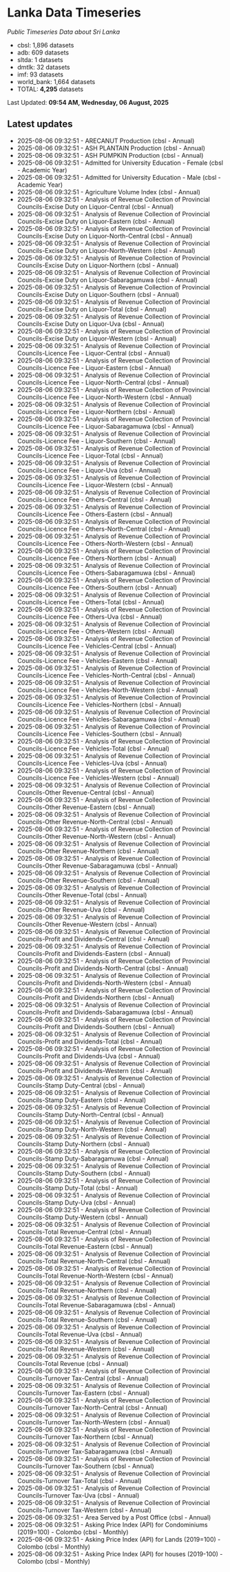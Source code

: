 # Lanka Data Timeseries
*Public Timeseries Data about Sri Lanka*

* cbsl: 1,896 datasets
* adb: 609 datasets
* sltda: 1 datasets
* dmtlk: 32 datasets
* imf: 93 datasets
* world_bank: 1,664 datasets
* TOTAL: **4,295** datasets

Last Updated: **09:54 AM, Wednesday, 06 August, 2025**

## Latest updates

* 2025-08-06 09:32:51 - ARECANUT Production (cbsl - Annual)
* 2025-08-06 09:32:51 - ASH PLANTAIN Production (cbsl - Annual)
* 2025-08-06 09:32:51 - ASH PUMPKIN Production (cbsl - Annual)
* 2025-08-06 09:32:51 - Admitted for University Education - Female (cbsl - Academic Year)
* 2025-08-06 09:32:51 - Admitted for University Education - Male (cbsl - Academic Year)
* 2025-08-06 09:32:51 - Agriculture Volume Index (cbsl - Annual)
* 2025-08-06 09:32:51 - Analysis of Revenue Collection of Provincial Councils-Excise Duty on Liquor-Central (cbsl - Annual)
* 2025-08-06 09:32:51 - Analysis of Revenue Collection of Provincial Councils-Excise Duty on Liquor-Eastern (cbsl - Annual)
* 2025-08-06 09:32:51 - Analysis of Revenue Collection of Provincial Councils-Excise Duty on Liquor-North-Central (cbsl - Annual)
* 2025-08-06 09:32:51 - Analysis of Revenue Collection of Provincial Councils-Excise Duty on Liquor-North-Western (cbsl - Annual)
* 2025-08-06 09:32:51 - Analysis of Revenue Collection of Provincial Councils-Excise Duty on Liquor-Northern (cbsl - Annual)
* 2025-08-06 09:32:51 - Analysis of Revenue Collection of Provincial Councils-Excise Duty on Liquor-Sabaragamuwa (cbsl - Annual)
* 2025-08-06 09:32:51 - Analysis of Revenue Collection of Provincial Councils-Excise Duty on Liquor-Southern (cbsl - Annual)
* 2025-08-06 09:32:51 - Analysis of Revenue Collection of Provincial Councils-Excise Duty on Liquor-Total (cbsl - Annual)
* 2025-08-06 09:32:51 - Analysis of Revenue Collection of Provincial Councils-Excise Duty on Liquor-Uva (cbsl - Annual)
* 2025-08-06 09:32:51 - Analysis of Revenue Collection of Provincial Councils-Excise Duty on Liquor-Western (cbsl - Annual)
* 2025-08-06 09:32:51 - Analysis of Revenue Collection of Provincial Councils-Licence Fee - Liquor-Central (cbsl - Annual)
* 2025-08-06 09:32:51 - Analysis of Revenue Collection of Provincial Councils-Licence Fee - Liquor-Eastern (cbsl - Annual)
* 2025-08-06 09:32:51 - Analysis of Revenue Collection of Provincial Councils-Licence Fee - Liquor-North-Central (cbsl - Annual)
* 2025-08-06 09:32:51 - Analysis of Revenue Collection of Provincial Councils-Licence Fee - Liquor-North-Western (cbsl - Annual)
* 2025-08-06 09:32:51 - Analysis of Revenue Collection of Provincial Councils-Licence Fee - Liquor-Northern (cbsl - Annual)
* 2025-08-06 09:32:51 - Analysis of Revenue Collection of Provincial Councils-Licence Fee - Liquor-Sabaragamuwa (cbsl - Annual)
* 2025-08-06 09:32:51 - Analysis of Revenue Collection of Provincial Councils-Licence Fee - Liquor-Southern (cbsl - Annual)
* 2025-08-06 09:32:51 - Analysis of Revenue Collection of Provincial Councils-Licence Fee - Liquor-Total (cbsl - Annual)
* 2025-08-06 09:32:51 - Analysis of Revenue Collection of Provincial Councils-Licence Fee - Liquor-Uva (cbsl - Annual)
* 2025-08-06 09:32:51 - Analysis of Revenue Collection of Provincial Councils-Licence Fee - Liquor-Western (cbsl - Annual)
* 2025-08-06 09:32:51 - Analysis of Revenue Collection of Provincial Councils-Licence Fee - Others-Central (cbsl - Annual)
* 2025-08-06 09:32:51 - Analysis of Revenue Collection of Provincial Councils-Licence Fee - Others-Eastern (cbsl - Annual)
* 2025-08-06 09:32:51 - Analysis of Revenue Collection of Provincial Councils-Licence Fee - Others-North-Central (cbsl - Annual)
* 2025-08-06 09:32:51 - Analysis of Revenue Collection of Provincial Councils-Licence Fee - Others-North-Western (cbsl - Annual)
* 2025-08-06 09:32:51 - Analysis of Revenue Collection of Provincial Councils-Licence Fee - Others-Northern (cbsl - Annual)
* 2025-08-06 09:32:51 - Analysis of Revenue Collection of Provincial Councils-Licence Fee - Others-Sabaragamuwa (cbsl - Annual)
* 2025-08-06 09:32:51 - Analysis of Revenue Collection of Provincial Councils-Licence Fee - Others-Southern (cbsl - Annual)
* 2025-08-06 09:32:51 - Analysis of Revenue Collection of Provincial Councils-Licence Fee - Others-Total (cbsl - Annual)
* 2025-08-06 09:32:51 - Analysis of Revenue Collection of Provincial Councils-Licence Fee - Others-Uva (cbsl - Annual)
* 2025-08-06 09:32:51 - Analysis of Revenue Collection of Provincial Councils-Licence Fee - Others-Western (cbsl - Annual)
* 2025-08-06 09:32:51 - Analysis of Revenue Collection of Provincial Councils-Licence Fee - Vehicles-Central (cbsl - Annual)
* 2025-08-06 09:32:51 - Analysis of Revenue Collection of Provincial Councils-Licence Fee - Vehicles-Eastern (cbsl - Annual)
* 2025-08-06 09:32:51 - Analysis of Revenue Collection of Provincial Councils-Licence Fee - Vehicles-North-Central (cbsl - Annual)
* 2025-08-06 09:32:51 - Analysis of Revenue Collection of Provincial Councils-Licence Fee - Vehicles-North-Western (cbsl - Annual)
* 2025-08-06 09:32:51 - Analysis of Revenue Collection of Provincial Councils-Licence Fee - Vehicles-Northern (cbsl - Annual)
* 2025-08-06 09:32:51 - Analysis of Revenue Collection of Provincial Councils-Licence Fee - Vehicles-Sabaragamuwa (cbsl - Annual)
* 2025-08-06 09:32:51 - Analysis of Revenue Collection of Provincial Councils-Licence Fee - Vehicles-Southern (cbsl - Annual)
* 2025-08-06 09:32:51 - Analysis of Revenue Collection of Provincial Councils-Licence Fee - Vehicles-Total (cbsl - Annual)
* 2025-08-06 09:32:51 - Analysis of Revenue Collection of Provincial Councils-Licence Fee - Vehicles-Uva (cbsl - Annual)
* 2025-08-06 09:32:51 - Analysis of Revenue Collection of Provincial Councils-Licence Fee - Vehicles-Western (cbsl - Annual)
* 2025-08-06 09:32:51 - Analysis of Revenue Collection of Provincial Councils-Other Revenue-Central (cbsl - Annual)
* 2025-08-06 09:32:51 - Analysis of Revenue Collection of Provincial Councils-Other Revenue-Eastern (cbsl - Annual)
* 2025-08-06 09:32:51 - Analysis of Revenue Collection of Provincial Councils-Other Revenue-North-Central (cbsl - Annual)
* 2025-08-06 09:32:51 - Analysis of Revenue Collection of Provincial Councils-Other Revenue-North-Western (cbsl - Annual)
* 2025-08-06 09:32:51 - Analysis of Revenue Collection of Provincial Councils-Other Revenue-Northern (cbsl - Annual)
* 2025-08-06 09:32:51 - Analysis of Revenue Collection of Provincial Councils-Other Revenue-Sabaragamuwa (cbsl - Annual)
* 2025-08-06 09:32:51 - Analysis of Revenue Collection of Provincial Councils-Other Revenue-Southern (cbsl - Annual)
* 2025-08-06 09:32:51 - Analysis of Revenue Collection of Provincial Councils-Other Revenue-Total (cbsl - Annual)
* 2025-08-06 09:32:51 - Analysis of Revenue Collection of Provincial Councils-Other Revenue-Uva (cbsl - Annual)
* 2025-08-06 09:32:51 - Analysis of Revenue Collection of Provincial Councils-Other Revenue-Western (cbsl - Annual)
* 2025-08-06 09:32:51 - Analysis of Revenue Collection of Provincial Councils-Profit and Dividends-Central (cbsl - Annual)
* 2025-08-06 09:32:51 - Analysis of Revenue Collection of Provincial Councils-Profit and Dividends-Eastern (cbsl - Annual)
* 2025-08-06 09:32:51 - Analysis of Revenue Collection of Provincial Councils-Profit and Dividends-North-Central (cbsl - Annual)
* 2025-08-06 09:32:51 - Analysis of Revenue Collection of Provincial Councils-Profit and Dividends-North-Western (cbsl - Annual)
* 2025-08-06 09:32:51 - Analysis of Revenue Collection of Provincial Councils-Profit and Dividends-Northern (cbsl - Annual)
* 2025-08-06 09:32:51 - Analysis of Revenue Collection of Provincial Councils-Profit and Dividends-Sabaragamuwa (cbsl - Annual)
* 2025-08-06 09:32:51 - Analysis of Revenue Collection of Provincial Councils-Profit and Dividends-Southern (cbsl - Annual)
* 2025-08-06 09:32:51 - Analysis of Revenue Collection of Provincial Councils-Profit and Dividends-Total (cbsl - Annual)
* 2025-08-06 09:32:51 - Analysis of Revenue Collection of Provincial Councils-Profit and Dividends-Uva (cbsl - Annual)
* 2025-08-06 09:32:51 - Analysis of Revenue Collection of Provincial Councils-Profit and Dividends-Western (cbsl - Annual)
* 2025-08-06 09:32:51 - Analysis of Revenue Collection of Provincial Councils-Stamp Duty-Central (cbsl - Annual)
* 2025-08-06 09:32:51 - Analysis of Revenue Collection of Provincial Councils-Stamp Duty-Eastern (cbsl - Annual)
* 2025-08-06 09:32:51 - Analysis of Revenue Collection of Provincial Councils-Stamp Duty-North-Central (cbsl - Annual)
* 2025-08-06 09:32:51 - Analysis of Revenue Collection of Provincial Councils-Stamp Duty-North-Western (cbsl - Annual)
* 2025-08-06 09:32:51 - Analysis of Revenue Collection of Provincial Councils-Stamp Duty-Northern (cbsl - Annual)
* 2025-08-06 09:32:51 - Analysis of Revenue Collection of Provincial Councils-Stamp Duty-Sabaragamuwa (cbsl - Annual)
* 2025-08-06 09:32:51 - Analysis of Revenue Collection of Provincial Councils-Stamp Duty-Southern (cbsl - Annual)
* 2025-08-06 09:32:51 - Analysis of Revenue Collection of Provincial Councils-Stamp Duty-Total (cbsl - Annual)
* 2025-08-06 09:32:51 - Analysis of Revenue Collection of Provincial Councils-Stamp Duty-Uva (cbsl - Annual)
* 2025-08-06 09:32:51 - Analysis of Revenue Collection of Provincial Councils-Stamp Duty-Western (cbsl - Annual)
* 2025-08-06 09:32:51 - Analysis of Revenue Collection of Provincial Councils-Total Revenue-Central (cbsl - Annual)
* 2025-08-06 09:32:51 - Analysis of Revenue Collection of Provincial Councils-Total Revenue-Eastern (cbsl - Annual)
* 2025-08-06 09:32:51 - Analysis of Revenue Collection of Provincial Councils-Total Revenue-North-Central (cbsl - Annual)
* 2025-08-06 09:32:51 - Analysis of Revenue Collection of Provincial Councils-Total Revenue-North-Western (cbsl - Annual)
* 2025-08-06 09:32:51 - Analysis of Revenue Collection of Provincial Councils-Total Revenue-Northern (cbsl - Annual)
* 2025-08-06 09:32:51 - Analysis of Revenue Collection of Provincial Councils-Total Revenue-Sabaragamuwa (cbsl - Annual)
* 2025-08-06 09:32:51 - Analysis of Revenue Collection of Provincial Councils-Total Revenue-Southern (cbsl - Annual)
* 2025-08-06 09:32:51 - Analysis of Revenue Collection of Provincial Councils-Total Revenue-Uva (cbsl - Annual)
* 2025-08-06 09:32:51 - Analysis of Revenue Collection of Provincial Councils-Total Revenue-Western (cbsl - Annual)
* 2025-08-06 09:32:51 - Analysis of Revenue Collection of Provincial Councils-Total Revenue (cbsl - Annual)
* 2025-08-06 09:32:51 - Analysis of Revenue Collection of Provincial Councils-Turnover Tax-Central (cbsl - Annual)
* 2025-08-06 09:32:51 - Analysis of Revenue Collection of Provincial Councils-Turnover Tax-Eastern (cbsl - Annual)
* 2025-08-06 09:32:51 - Analysis of Revenue Collection of Provincial Councils-Turnover Tax-North-Central (cbsl - Annual)
* 2025-08-06 09:32:51 - Analysis of Revenue Collection of Provincial Councils-Turnover Tax-North-Western (cbsl - Annual)
* 2025-08-06 09:32:51 - Analysis of Revenue Collection of Provincial Councils-Turnover Tax-Northern (cbsl - Annual)
* 2025-08-06 09:32:51 - Analysis of Revenue Collection of Provincial Councils-Turnover Tax-Sabaragamuwa (cbsl - Annual)
* 2025-08-06 09:32:51 - Analysis of Revenue Collection of Provincial Councils-Turnover Tax-Southern (cbsl - Annual)
* 2025-08-06 09:32:51 - Analysis of Revenue Collection of Provincial Councils-Turnover Tax-Total (cbsl - Annual)
* 2025-08-06 09:32:51 - Analysis of Revenue Collection of Provincial Councils-Turnover Tax-Uva (cbsl - Annual)
* 2025-08-06 09:32:51 - Analysis of Revenue Collection of Provincial Councils-Turnover Tax-Western (cbsl - Annual)
* 2025-08-06 09:32:51 - Area Served by a Post Office (cbsl - Annual)
* 2025-08-06 09:32:51 - Asking Price Index (API) for Condominiums (2019=100) - Colombo (cbsl - Monthly)
* 2025-08-06 09:32:51 - Asking Price Index (API) for Lands (2019=100) - Colombo (cbsl - Monthly)
* 2025-08-06 09:32:51 - Asking Price Index (API) for houses (2019-100) - Colombo (cbsl - Monthly)